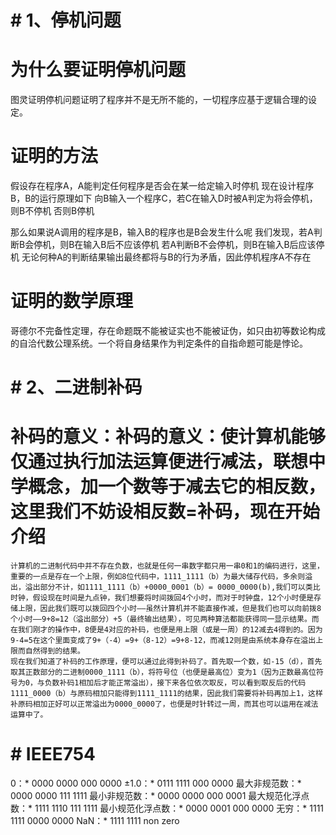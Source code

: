 # # 1、停机问题

# 为什么要证明停机问题
图灵证明停机问题证明了程序并不是无所不能的，一切程序应基于逻辑合理的设定。

# 证明的方法
假设存在程序A，A能判定任何程序是否会在某一给定输入时停机
现在设计程序B，B的运行原理如下
向B输入一个程序C，若C在输入D时被A判定为将会停机，则B不停机
否则B停机

那么如果说A调用的程序是B，输入B的程序也是B会发生什么呢
我们发现，若A判断B会停机，则B在输入B后不应该停机
若A判断B不会停机，则B在输入B后应该停机
无论何种A的判断结果输出最终都将与B的行为矛盾，因此停机程序A不存在

# 证明的数学原理
哥德尔不完备性定理，存在命题既不能被证实也不能被证伪，如只由初等数论构成的自洽代数公理系统。一个将自身结果作为判定条件的自指命题可能是悖论。

# # 2、二进制补码
# 补码的意义：补码的意义：使计算机能够仅通过执行加法运算便进行减法，联想中学概念，加一个数等于减去它的相反数，这里我们不妨设相反数=补码，现在开始介绍

    计算机的二进制代码中并不存在负数，也就是任何一串数字都只用一串0和1的编码进行，这里，重要的一点是存在一个上限，例如8位代码中，1111_1111（b）为最大储存代码，多余则溢出，溢出部分不计，如1111_1111（b）+0000_0001（b）= 0000_0000(b),我们可以类比时钟，假设现在时间是九点钟，我们想要将时间拨回4个小时，而对于时钟盘，12个小时便是存储上限，因此我们既可以拨回四个小时——虽然计算机并不能直接作减，但是我们也可以向前拨8个小时——9+8=12（溢出部分）+5（最终输出结果），可见两种算法都能获得同一显示结果。而在我们刚才的操作中，8便是4对应的补码，也便是用上限（或是一周）的12减去4得到的。因为9-4=5在这个里面变成了9+（-4）=9+（8-12）=9+8-12，而减12则是由系统本身存在溢出上限而自然得到的结果。
    现在我们知道了补码的工作原理，便可以通过此得到补码了。首先取一个数，如-15（d），首先取其正数部分的二进制0000_1111（b），将符号位（也便是最高位）变为1（因为正数最高位符号为0，与负数补码1相加后才能正常溢出），接下来各位依次取反，可以看到取反后的代码1111_0000（b）与原码相加只能得到1111_1111的结果，因此我们需要将补码再加上1，这样补原码相加正好可以正常溢出为0000_0000了，也便是时针转过一周，而其也可以运用在减法运算中了。
    
# # IEEE754    
0：* 0000 0000 000 0000
±1.0：* 0111 1111 000 0000
最大非规范数：* 0000 0000 111 1111
最小非规范数：* 0000 0000 000 0001 
最大规范化浮点数：* 1111 1110 111 1111
最小规范化浮点数：* 0000 0001 000 0000
无穷：* 1111 1111 0000 0000
NaN：* 1111 1111 non zero
